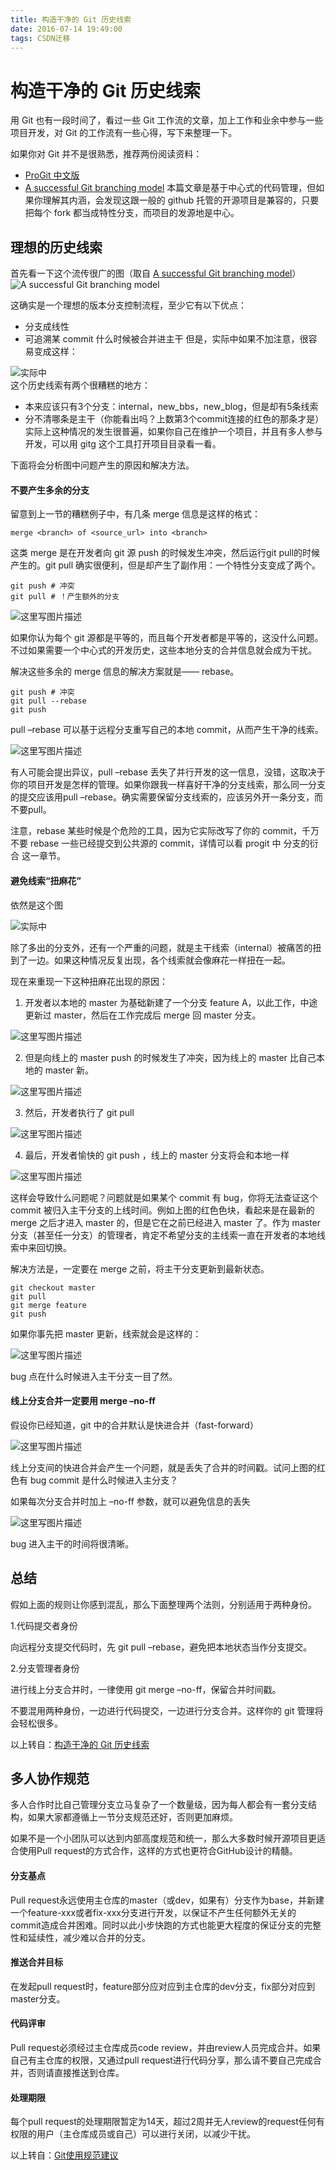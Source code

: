 ```yaml
---
title: 构造干净的 Git 历史线索
date: 2016-07-14 19:49:00
tags: CSDN迁移
---
```

  # 构造干净的 Git 历史线索

 用 Git 也有一段时间了，看过一些 Git 工作流的文章，加上工作和业余中参与一些项目开发，对 Git 的工作流有一些心得，写下来整理一下。

 如果你对 Git 并不是很熟悉，推荐两份阅读资料：

  
  * [ProGit 中文版](http://progit.org/book/zh/) 
  * [A successful Git branching model](http://nvie.com/posts/a-successful-git-branching-model/)  本篇文章是基于中心式的代码管理，但如果你理解其内涵，会发现这跟一般的 github 托管的开源项目是兼容的，只要把每个 fork 都当成特性分支，而项目的发源地是中心。

 
## 理想的历史线索

 首先看一下这个流传很广的图（取自 [A successful Git branching model](http://nvie.com/posts/a-successful-git-branching-model/)）   
 ![A successful Git branching model](https://img-blog.csdn.net/20160714192651599)

 这确实是一个理想的版本分支控制流程，至少它有以下优点：

  
  * 分支成线性 
  * 可追溯某 commit 什么时候被合并进主干  但是，实际中如果不加注意，很容易变成这样：

 ![实际中](https://img-blog.csdn.net/20160714192741163)   
 这个历史线索有两个很糟糕的地方：

  
  * 本来应该只有3个分支：internal，new_bbs，new_blog，但是却有5条线索 
  * 分不清哪条是主干（你能看出吗？上数第3个commit连接的红色的那条才是）  实际上这种情况的发生很普遍，如果你自己在维护一个项目，并且有多人参与开发，可以用 gitg 这个工具打开项目目录看一看。

 下面将会分析图中问题产生的原因和解决方法。

 
#### 不要产生多余的分支

 留意到上一节的糟糕例子中，有几条 merge 信息是这样的格式：

 
```
merge <branch> of <source_url> into <branch>
```
 这类 merge 是在开发者向 git 源 push 的时候发生冲突，然后运行git pull的时候产生的。git pull 确实很便利，但是却产生了副作用：一个特性分支变成了两个。

 
```
git push # 冲突
git pull # ！产生额外的分支
```
 ![这里写图片描述](https://img-blog.csdn.net/20160714192859290)

 如果你认为每个 git 源都是平等的，而且每个开发者都是平等的，这没什么问题。不过如果需要一个中心式的开发历史，这些本地分支的合并信息就会成为干扰。

 解决这些多余的 merge 信息的解决方案就是—— rebase。

 
```
git push # 冲突
git pull --rebase
git push
```
 pull –rebase 可以基于远程分支重写自己的本地 commit，从而产生干净的线索。

 ![这里写图片描述](https://img-blog.csdn.net/20160714192927556)

 有人可能会提出异议，pull –rebase 丢失了并行开发的这一信息，没错，这取决于你的项目开发是怎样的管理。如果你跟我一样喜好干净的分支线索，那么同一分支的提交应该用pull –rebase。确实需要保留分支线索的，应该另外开一条分支，而不要pull。

 注意，rebase 某些时候是个危险的工具，因为它实际改写了你的 commit，千万不要 rebase 一些已经提交到公共源的 commit，详情可以看 progit 中 分支的衍合 这一章节。

 
#### 避免线索“扭麻花”

 依然是这个图

 ![实际中](https://img-blog.csdn.net/20160714192741163)

 除了多出的分支外，还有一个严重的问题，就是主干线索（internal）被痛苦的扭到了一边。如果这种情况反复出现，各个线索就会像麻花一样扭在一起。

 现在来重现一下这种扭麻花出现的原因：

 1) 开发者以本地的 master 为基础新建了一个分支 feature A，以此工作，中途更新过 master，然后在工作完成后 merge 回 master 分支。

 ![这里写图片描述](https://img-blog.csdn.net/20160714193042620)

 2) 但是向线上的 master push 的时候发生了冲突，因为线上的 master 比自己本地的 master 新。

 ![这里写图片描述](https://img-blog.csdn.net/20160714193100683)

 3) 然后，开发者执行了 git pull

 ![这里写图片描述](https://img-blog.csdn.net/20160714193120652)

 4) 最后，开发者愉快的 git push ，线上的 master 分支将会和本地一样

 ![这里写图片描述](https://img-blog.csdn.net/20160714194147947)

 这样会导致什么问题呢？问题就是如果某个 commit 有 bug，你将无法查证这个 commit 被归入主干分支的上线时间。例如上图的红色色块，看起来是在最新的 merge 之后才进入 master 的，但是它在之前已经进入 master 了。作为 master 分支（甚至任一分支）的管理者，肯定不希望分支的主线索一直在开发者的本地线索中来回切换。

 解决方法是，一定要在 merge 之前，将主干分支更新到最新状态。

 
```
git checkout master
git pull
git merge feature
git push
```
 如果你事先把 master 更新，线索就会是这样的：

 ![这里写图片描述](https://img-blog.csdn.net/20160714193144334)

 bug 点在什么时候进入主干分支一目了然。

 
#### 线上分支合并一定要用 merge –no-ff

 假设你已经知道，git 中的合并默认是快进合并（fast-forward）

 ![这里写图片描述](https://img-blog.csdn.net/20160714194308401)

 线上分支间的快进合并会产生一个问题，就是丢失了合并的时间戳。试问上图的红色有 bug commit 是什么时候进入主分支？

 如果每次分支合并时加上 –no-ff 参数，就可以避免信息的丢失

 ![这里写图片描述](https://img-blog.csdn.net/20160714194348498)

 bug 进入主干的时间将很清晰。

 
## 总结

 假如上面的规则让你感到混乱，那么下面整理两个法则，分别适用于两种身份。

 1.代码提交者身份

 向远程分支提交代码时，先 git pull –rebase，避免把本地状态当作分支提交。

 2.分支管理者身份

 进行线上分支合并时，一律使用 git merge –no-ff，保留合并时间戳。

 不要混用两种身份，一边进行代码提交，一边进行分支合并。这样你的 git 管理将会轻松很多。

 以上转自：[构造干净的 Git 历史线索](http://codecampo.com/topics/379)

 
## 多人协作规范

 多人合作时比自己管理分支立马复杂了一个数量级，因为每人都会有一套分支结构，如果大家都遵循上一节分支规范还好，否则更加麻烦。

 如果不是一个小团队可以达到内部高度规范和统一，那么大多数时候开源项目更适合使用Pull request的方式合作，这样的方式也更符合GitHub设计的精髓。

 
#### 分支基点

 Pull request永远使用主仓库的master（或dev，如果有）分支作为base，并新建一个feature-xxx或者fix-xxx分支进行开发，以保证不产生任何额外无关的commit造成合并困难。同时以此小步快跑的方式也能更大程度的保证分支的完整性和延续性，减少难以合并的分支。

 
#### 推送合并目标

 在发起pull request时，feature部分应对应到主仓库的dev分支，fix部分对应到master分支。

 
#### 代码评审

 Pull request必须经过主仓库成员code review，并由review人员完成合并。如果自己有主仓库的权限，又通过pull request进行代码分享，那么请不要自己完成合并，否则请直接推送到仓库。

 
#### 处理期限

 每个pull request的处理期限暂定为14天，超过2周并无人review的request任何有权限的用户（主仓库成员或自己）可以进行关闭，以减少干扰。

 以上转自：[Git使用规范建议](http://mytharcher.github.com/posts/git-suggestions.html)

   
  